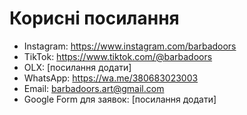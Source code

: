 # Корисні посилання

- Instagram: https://www.instagram.com/barbadoors
- TikTok: https://www.tiktok.com/@barbadoors
- OLX: [посилання додати]
- WhatsApp: https://wa.me/380683023003
- Email: barbadoors.art@gmail.com
- Google Form для заявок: [посилання додати]
